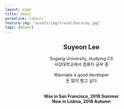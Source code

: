 ```yaml
---
layout: page
title: About
permalink: /about/
feature-img: "assets/img/travel/boracay.jpg"
tags: [About]
---
```


<!--Type on Strap is based on Type Theme, a free and open-source theme for [Jekyll](http://jekyllrb.com/), licensed under the MIT License.

Head over to the [theme's documentation](https://github.io/sylhare/Type-on-Strap) for much more information about Type on Strap or to install this theme on your own Jekyll site.

This file is an example of a page in Jekyll, that automatically shows up in the header navigation, you can delete or modify this file freely.-->

## <center>Suyeon Lee
<center> Sogang University, studying CS<br>
서강대학교에서 컴퓨터 공부 중<br><br>
Wannabe a good developer<br>
돈 많이 벌고 싶다<br><br><br>
<b>Was in San Francisco, 2018 Summer<br>
<b>Now in Lisboa, 2018 Autumn<br><br>